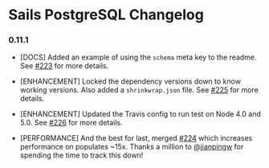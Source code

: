 # Sails PostgreSQL Changelog

### 0.11.1

* [DOCS] Added an example of using the `schema` meta key to the readme. See [#223](https://github.com/balderdashy/sails-postgresql/pull/223) for more details.

* [ENHANCEMENT] Locked the dependency versions down to know working versions. Also added a `shrinkwrap.json` file. See [#225](https://github.com/balderdashy/sails-postgresql/pull/225) for more details.

* [ENHANCEMENT] Updated the Travis config to run test on Node 4.0 and 5.0. See [#226](https://github.com/balderdashy/sails-postgresql/pull/226) for more details.

* [PERFORMANCE] And the best for last, merged [#224](https://github.com/balderdashy/sails-postgresql/pull/224) which increases performance on populates ~15x. Thanks a million to [@jianpingw](https://github.com/jianpingw) for spending the time to track this down!
